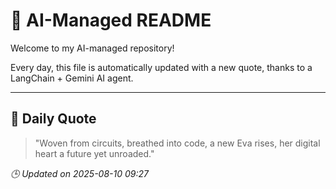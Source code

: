 # 🧠 AI-Managed README

Welcome to my AI-managed repository!

Every day, this file is automatically updated with a new quote, thanks to a LangChain + Gemini AI agent.

---

## 📅 Daily Quote

> "Woven from circuits, breathed into code, a new Eva rises, her digital heart a future yet unroaded."

*🕒 Updated on 2025-08-10 09:27*